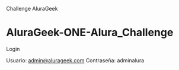 Challenge AluraGeek 

# AluraGeek-ONE-Alura_Challenge

Login

Usuario:    admin@alurageek.com
Contraseña:    adminalura
